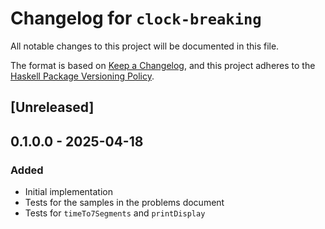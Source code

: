 # Changelog for `clock-breaking`

All notable changes to this project will be documented in this file.

The format is based on [Keep a Changelog](https://keepachangelog.com/en/1.0.0/),
and this project adheres to the
[Haskell Package Versioning Policy](https://pvp.haskell.org/).

## [Unreleased]

## 0.1.0.0 - 2025-04-18

### Added

- Initial implementation
- Tests for the samples in the problems document
- Tests for `timeTo7Segments` and `printDisplay`
